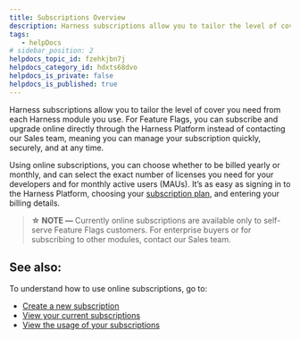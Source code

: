 ```yaml
---
title: Subscriptions Overview
description: Harness subscriptions allow you to tailor the level of cover you need from each Harness module you use. For Feature Flags, you can subscribe and upgrade online directly through the Harness Platform i…
tags: 
   - helpDocs
# sidebar_position: 2
helpdocs_topic_id: fzehkjbn7j
helpdocs_category_id: hdxts68dvo
helpdocs_is_private: false
helpdocs_is_published: true
---
```


Harness subscriptions allow you to tailor the level of cover you need from each Harness module you use. For Feature Flags, you can subscribe and upgrade online directly through the Harness Platform instead of contacting our Sales team, meaning you can manage your subscription quickly, securely, and at any time. 

Using online subscriptions, you can choose whether to be billed yearly or monthly, and can select the exact number of licenses you need for your developers and for monthly active users (MAUs). It’s as easy as signing in to the Harness Platform, choosing your [subscription plan](3-available-plans-for-feature-flags.md), and entering your billing details.  

> **☆ NOTE —** Currently online subscriptions are available only to self-serve Feature Flags customers. For enterprise buyers or for subscribing to other modules, contact our Sales team.

## See also:

To understand how to use online subscriptions, go to:

* [Create a new subscription](2-create-a-new-subscription.md)
* [View your current subscriptions](4-view-your-current-subscriptions.md)
* [View the usage of your subscriptions](5-view-the-usage-of-your-subscriptions.md)

